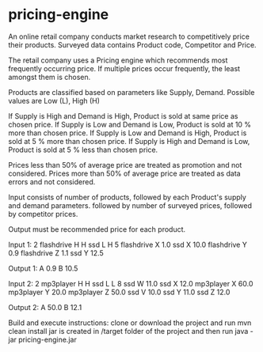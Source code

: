 # pricing-engine
An online retail company conducts market research to competitively price their products.
Surveyed data contains Product code, Competitor and Price.
 
The retail company uses a Pricing engine which recommends most frequently occurring price. If multiple prices occur frequently, the least amongst them is chosen.
 
Products are classified based on parameters like Supply, Demand. Possible values are Low (L), High (H)
 
If Supply is High and Demand is High, Product is sold at same price as chosen price.
If Supply is Low and Demand is Low, Product is sold at 10 % more than chosen price.
If Supply is Low and Demand is High, Product is sold at 5 % more than chosen price.
If Supply is High and Demand is Low, Product is sold at 5 % less than chosen price.
 
Prices less than 50% of average price are treated as promotion and not considered.
Prices more than 50% of average price are treated as data errors and not considered.

Input consists of number of products, followed by each Product's supply and demand parameters.
followed by number of surveyed prices, followed by competitor prices.
 
Output must be recommended price for each product.
 
Input 1:
2
flashdrive H H
ssd L H
5
flashdrive X 1.0
ssd X 10.0
flashdrive Y 0.9
flashdrive Z 1.1
ssd Y 12.5
 
Output 1:
A 0.9
B 10.5
 
Input 2:
2
mp3player H H
ssd L L
8
ssd W 11.0
ssd X 12.0
mp3player X 60.0
mp3player Y 20.0
mp3player Z 50.0
ssd V 10.0
ssd Y 11.0
ssd Z 12.0
 
Output 2:
A 50.0
B 12.1

  Build and execute instructions:
clone or download the project and run 
mvn clean install
jar is created in /target folder of the project
and then run java -jar pricing-engine.jar

